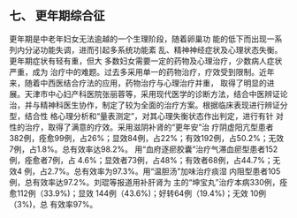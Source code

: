 ##  七、 更年期综合征  

更年期是中老年妇女无法逾越的一个生理阶段，随着卵巢功 能的低下而出现一系列内分泌功能失调，进而引起多系统功能紊  乱、精神神经症状及心理状态失衡。更年期症状有轻有重，但大 多数妇女需要一定的药物及心理治疗，少数病人症状严重，成为 治疗中的难题。过去多采用单一的药物治疗，疗效受到限制。近年来，随着中西医结合疗法的应用，药物治疗与心理治疗并重， 取得了明显的进展。天津市中心妇产科医院张丽蓉等，采用现代医学的诊断方法，结合中医辨证论治，并与精神科医生协作，制定了较为全面的治疗方案。根据临床表现进行辨证分型，结合性  格心理分析和“量表测定”，对其心理失衡状态作出判定，进行有针 对性的治疗，取得了满意的疗效。采用滋阴补肾的“更年安”治 疗阴虚阳亢型患者382例，痊愈99例，占26%；显效84例，占22%；有效192例，占50.2%；无效7例，占1.8%。总有效率达98.2%。  用“血府逐瘀胶囊”治疗气滞血瘀型患者152例，痊愈者7例，占 4.6%；显效者73例，占48%；有效者68例，占44.7%；无效4 例，占2.7%。总有效率为97.3%。用“温胆汤”加味治疗痰湿 内阻型患者105例，总有效率达97.2%。刘琨等报道用补肝肾为 主的“坤宝丸”治疗本病330例，痊愈112例（33.9%)；显效 144例（43.6%)；好转64例（19.4%)；无效 10例（3%)，总 有效率97%。  
